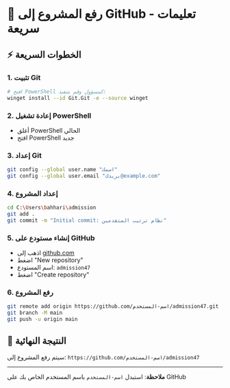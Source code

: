 # 🚀 رفع المشروع إلى GitHub - تعليمات سريعة

## ⚡ الخطوات السريعة

### 1. تثبيت Git
```bash
# افتح PowerShell كمسؤول وقم بتنفيذ:
winget install --id Git.Git -e --source winget
```

### 2. إعادة تشغيل PowerShell
- أغلق PowerShell الحالي
- افتح PowerShell جديد

### 3. إعداد Git
```bash
git config --global user.name "اسمك"
git config --global user.email "بريدك@example.com"
```

### 4. إعداد المشروع
```bash
cd C:\Users\bahhari\admission
git add .
git commit -m "Initial commit: نظام ترتيب المتقدمين"
```

### 5. إنشاء مستودع على GitHub
- اذهب إلى [github.com](https://github.com)
- اضغط "New repository"
- اسم المستودع: `admission47`
- اضغط "Create repository"

### 6. رفع المشروع
```bash
git remote add origin https://github.com/اسم-المستخدم/admission47.git
git branch -M main
git push -u origin main
```

## 🎯 النتيجة النهائية
سيتم رفع المشروع إلى: `https://github.com/اسم-المستخدم/admission47`

---

**ملاحظة**: استبدل `اسم-المستخدم` باسم المستخدم الخاص بك على GitHub
